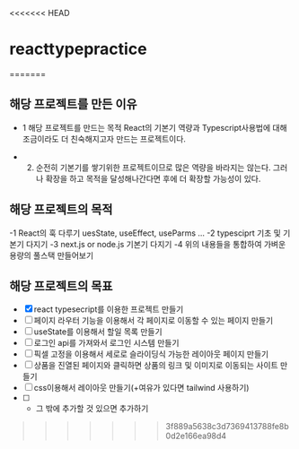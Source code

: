 <<<<<<< HEAD
# reacttypepractice
=======

## 해당 프로젝트를 만든 이유
- 1 해당 프로젝트를 만드는 목적 React의 기본기 역량과 Typescript사용법에 대해 조금이라도  더 친숙해지고자 만드는 프로젝트이다. 

 - 2. 순전히 기본기를 쌓기위한 프로젝트이므로 많은 역량을 바라지는 않는다. 그러나 확장을 하고 목적을 달성해나간다면 후에 더 확장할 가능성이 있다.


## 해당 프로젝트의 목적
 -1 React의 훅 다루기 uesState, useEffect, useParms ...
 -2 typesciprt 기초 및 기본기 다지기
 -3 next.js or node.js 기본기 다지기
 -4 위의 내용들을 통합하여 가벼운 용량의 풀스택 만들어보기



## 해당 프로젝트의 목표
- [x] react typesecript를 이용한 프로젝트 만들기
- [ ] 페이지 라우터 기능을 이용해서 각 페이지로 이동할 수 있는 페이지 만들기
- [ ] useState를 이용해서 할일 목록 만들기
- [ ] 로그인 api를 가져와서 로그인 시스템 만들기
- [ ] 픽셀 고정을 이용해서 세로로 슬라이딩식 가능한 레이아웃 페이지 만들기
- [ ] 상품을 진열된 페이지와 클릭하면 상품의 링크 및 이미지로 이동되는 사이트 만들기
- [ ] css이용해서 레이아웃 만들기(+여유가 있다면 tailwind 사용하기)
- [ ] + 그 밖에 추가할 것 있으면 추가하기

>>>>>>> 3f889a5638c3d7369413788fe8b0d2e166ea98d4
